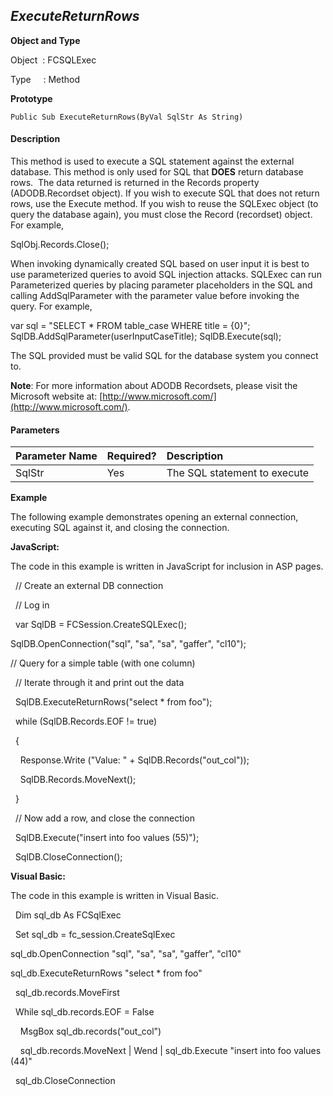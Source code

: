 _ExecuteReturnRows_
-------------------

**Object and Type**

Object  : FCSQLExec

Type     : Method

**Prototype**

```
Public Sub ExecuteReturnRows(ByVal SqlStr As String)
```

#### Description

This method is used to execute a SQL statement against the external database. This method is only used for SQL that **DOES** return database rows.  The data returned is returned in the Records property (ADODB.Recordset object). If you wish to execute SQL that does not return rows, use the Execute method. If you wish to reuse the SQLExec object (to query the database again), you must close the Record (recordset) object. For example,

SqlObj.Records.Close();

When invoking dynamically created SQL based on user input it is best to use parameterized queries to avoid SQL injection attacks. SQLExec can run Parameterized queries by placing parameter placeholders in the SQL and calling AddSqlParameter with the parameter value before invoking the query. For example,

var sql = "SELECT * FROM table_case WHERE title = {0}";
SqlDB.AddSqlParameter(userInputCaseTitle);
SqlDB.Execute(sql);

The SQL provided must be valid SQL for the database system you connect to.

**Note**: For more information about ADODB Recordsets, please visit the Microsoft website at: [http://www.microsoft.com/](http://www.microsoft.com/).

#### Parameters

| Parameter Name | Required? | Description |
|:--- |:--- |:--- |
| SqlStr | Yes | The SQL statement to execute |

**Example**

The following example demonstrates opening an external connection, executing SQL against it, and closing the connection.

**JavaScript:**

The code in this example is written in JavaScript for inclusion in ASP pages.

  // Create an external DB connection

  // Log in

  var SqlDB = FCSession.CreateSQLExec();

 SqlDB.OpenConnection("sql", "sa", "sa", "gaffer", "cl10");

 // Query for a simple table (with one column)

  // Iterate through it and print out the data

  SqlDB.ExecuteReturnRows("select * from foo");

  while (SqlDB.Records.EOF != true)

  {

    Response.Write ("Value: " + SqlDB.Records("out_col"));  

    SqlDB.Records.MoveNext();

  }

  // Now add a row, and close the connection

  SqlDB.Execute("insert into foo values (55)");

  SqlDB.CloseConnection();

**Visual Basic:**

The code in this example is written in Visual Basic.

  Dim sql_db As FCSqlExec

  Set sql_db = fc_session.CreateSqlExec

 sql_db.OpenConnection "sql", "sa", "sa", "gaffer", "cl10"

 sql_db.ExecuteReturnRows "select * from foo"

  sql_db.records.MoveFirst

  While sql_db.records.EOF = False

    MsgBox sql_db.records("out_col")

    sql_db.records.MoveNext | Wend | sql_db.Execute "insert into foo values (44)"

  sql_db.CloseConnection